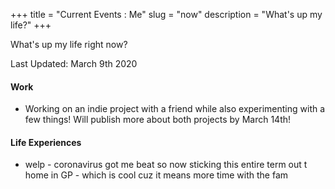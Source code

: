 +++
title = "Current Events : Me"
slug = "now"
description = "What's up my life?"
+++


What's up my life right now?


Last Updated: March 9th 2020
#### Work 
* Working on an indie project with a friend while also experimenting with a few things! Will publish more about both projects by March 14th! 

#### Life Experiences
* welp - coronavirus got me beat so now sticking this entire term out t home in GP - which is cool cuz it means more time with the fam
